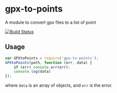 # gpx-to-points
A module to convert gpx files to a list of point

[![Build Status](https://travis-ci.org/cedced19/gpx-to-points.svg?branch=master)](https://travis-ci.org/cedced19/gpx-to-points)

## Usage
```javascript
var GPXtoPoints = require('gpx-to-points');
GPXtoPoints(path, function (err, data) {
    if (err) console.err(err);
    console.log(data)
});
```
where `data` is an array of objects, and `err` is the error.